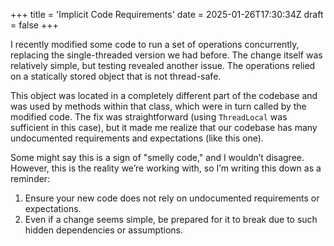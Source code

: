 +++
title = 'Implicit Code Requirements'
date = 2025-01-26T17:30:34Z
draft = false
+++

I recently modified some code to run a set of operations concurrently, replacing the single-threaded version we had before. The change itself was relatively simple, but testing revealed another issue. The operations relied on a statically stored object that is not thread-safe.

This object was located in a completely different part of the codebase and was used by methods within that class, which were in turn called by the modified code. The fix was straightforward (using `ThreadLocal` was sufficient in this case), but it made me realize that our codebase has many undocumented requirements and expectations (like this one).

Some might say this is a sign of "smelly code," and I wouldn’t disagree. However, this is the reality we’re working with, so I’m writing this down as a reminder:

1. Ensure your new code does not rely on undocumented requirements or expectations.
2. Even if a change seems simple, be prepared for it to break due to such hidden dependencies or assumptions.
